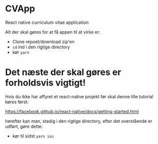 # CVApp
React native curriculum vitae application


Alt der skal gøres for at få appen til at virke er:
  - Clone repoet/download zip'en
  - `cd` ind i den rigtige directory
  - kør `yarn`
  
#  Det næste der skal gøres er forholdsvis vigtigt! 
  Hvis du ikke har affyret et react-native projekt før skal denne lille tutorial køres først:
  
  https://facebook.github.io/react-native/docs/getting-started.html
  
  herefter kan man, stadig i den rigtige directory, efter det overstående er udført, gøre dette:
  
  - kør til sidst `yarn ios`
